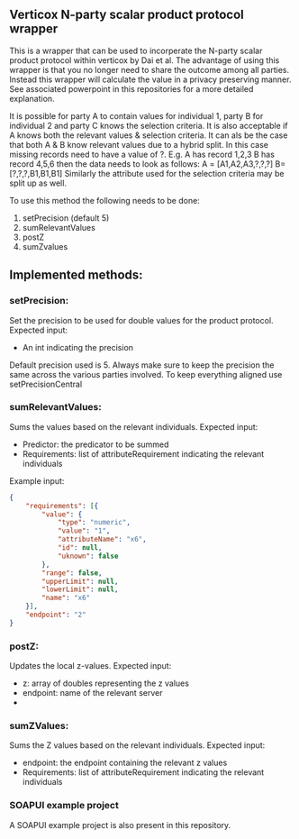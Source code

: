 ## Verticox N-party scalar product protocol wrapper

This is a wrapper that can be used to incorperate the N-party scalar product protocol within verticox by Dai et al. The
advantage of using this wrapper is that you no longer need to share the outcome among all parties. Instead this wrapper
will calculate the value in a privacy preserving manner. See associated powerpoint in this repositories for a more
detailed explanation.

It is possible for party A to contain values for individual 1, party B for individual 2 and party C knows the selection
criteria. It is also acceptable if A knows both the relevant values & selection criteria. It can als be the case that
both A & B know relevant values due to a hybrid split. In this case missing records need to have a value of ?. E.g. A
has record 1,2,3 B has record 4,5,6 then the data needs to look as follows: A = [A1,A2,A3,?,?,?] B= [?,?,?,B1,B1,B1]
Similarly the attribute used for the selection criteria may be split up as well.

To use this method the following needs to be done:

1) setPrecision (default 5)
2) sumRelevantValues
3) postZ
4) sumZvalues

## Implemented methods:

### setPrecision:

Set the precision to be used for double values for the product protocol. Expected input:

- An int indicating the precision

Default precision used is 5. Always make sure to keep the precision the same across the various parties involved. To
keep everything aligned use setPrecisionCentral

### sumRelevantValues:

Sums the values based on the relevant individuals. Expected input:

- Predictor: the predicator to be summed
- Requirements: list of attributeRequirement indicating the relevant individuals


Example input:
```json
{
    "requirements": [{
        "value": {
            "type": "numeric",
            "value": "1",
            "attributeName": "x6",
            "id": null,
            "uknown": false
        },
        "range": false,
        "upperLimit": null,
        "lowerLimit": null,
        "name": "x6"
    }],
    "endpoint": "2"
}
```

### postZ:

Updates the local z-values. Expected input:

- z: array of doubles representing the z values
- endpoint: name of the relevant server
-

### sumZValues:

Sums the Z values based on the relevant individuals. Expected input:

- endpoint: the endpoint containing the relevant z values
- Requirements: list of attributeRequirement indicating the relevant individuals


### SOAPUI example project

A SOAPUI example project is also present in this repository.